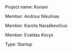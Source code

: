 Project name: Konani

Member: Andrius Nikulinas

Member: Karolis Naraškevičius

Member: Evaldas Kocys

Type: Startup